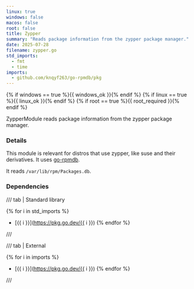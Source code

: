 ```yaml
---
linux: true
windows: false
macos: false
root: false
title: Zypper
summary: "Reads package information from the zypper package manager."
date: 2025-07-28
filename: zypper.go
std_imports:
  - fmt
  - time
imports:
  - github.com/knqyf263/go-rpmdb/pkg
---
```


{% if windows == true %}{{ windows_ok }}{% endif %}
{% if linux == true %}{{ linux_ok }}{% endif %}
{% if root == true %}{{ root_required }}{% endif %}

ZypperModule reads package information from the zypper package manager.

### Details


This module is relevant for distros that use zypper, like suse and their derivatives. It uses [go-rpmdb](https://github.com/knqyf263/go-rpmdb/).

It reads `/var/lib/rpm/Packages.db`.

### Dependencies

/// tab | Standard library

{% for i in std_imports %}
- [{{ i }}](https://pkg.go.dev/{{ i }})
{% endfor %}

///

/// tab | External

{% for i in imports %}
- [{{ i }}](https://pkg.go.dev/{{ i }})
{% endfor %}

///
